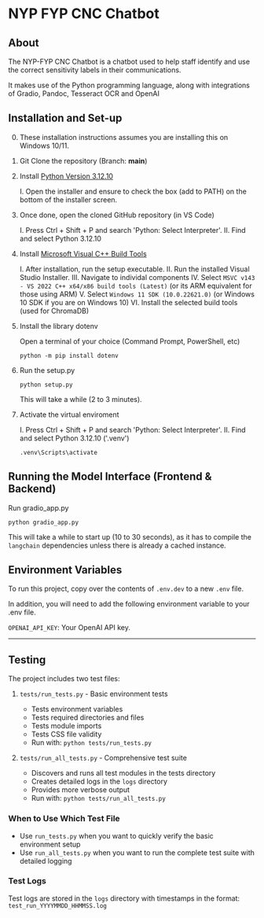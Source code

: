 # NYP FYP CNC Chatbot

## About

The NYP-FYP CNC Chatbot is a chatbot used to help staff identify and use the
correct sensitivity labels in their communications.

It makes use of the Python programming language, along with integrations of
Gradio, Pandoc, Tesseract OCR and OpenAI

## Installation and Set-up

0. These installation instructions assumes you are installing this on Windows 10/11.

1. Git Clone the repository (Branch: **main**)

2. Install [Python Version 3.12.10](https://www.python.org/downloads/release/python-31210/)

    I. Open the installer and ensure to check the box (add to PATH) on the bottom
    of the installer screen.

3. Once done, open the cloned GitHub repository (in VS Code)

    I. Press Ctrl + Shift + P and search 'Python: Select Interpreter'.
    II. Find and select Python 3.12.10

4. Install [Microsoft Visual C++ Build Tools](https://visualstudio.microsoft.com/visual-cpp-build-tools/)

    I. After installation, run the setup executable.
    II. Run the installed Visual Studio Installer.
    III. Navigate to individal components
    IV. Select `MSVC v143 - VS 2022 C++ x64/x86 build tools (Latest)` (or its
    ARM equivalent for those using ARM)
    V. Select `Windows 11 SDK (10.0.22621.0)` (or Windows 10 SDK if you are on
    Windows 10)
    VI. Install the selected build tools (used for ChromaDB)

5. Install the library dotenv

    Open a terminal of your choice (Command Prompt, PowerShell, etc)

    ```pwsh
    python -m pip install dotenv
    ```

6. Run the setup.py

    ```pwsh
    python setup.py
    ```

    This will take a while (2 to 3 minutes).

7. Activate the virtual enviroment

    I. Press Ctrl + Shift + P and search 'Python: Select Interpreter'.
    II. Find and select Python 3.12.10 ('.venv')

    ```pwsh
    .venv\Scripts\activate
    ```

## Running the Model Interface (Frontend & Backend)

Run gradio_app.py

```pwsh
python gradio_app.py
```

This will take a while to start up (10 to 30 seconds), as it has to
compile the `langchain` dependencies unless there is already a cached instance.

## Environment Variables

To run this project, copy over the contents of `.env.dev` to a new `.env` file.

In addition, you will need to add the following environment variable to
your .env file.

`OPENAI_API_KEY`: Your OpenAI API key.

___

## Testing

The project includes two test files:

1. `tests/run_tests.py` - Basic environment tests
   - Tests environment variables
   - Tests required directories and files
   - Tests module imports
   - Tests CSS file validity
   - Run with: `python tests/run_tests.py`

2. `tests/run_all_tests.py` - Comprehensive test suite
   - Discovers and runs all test modules in the tests directory
   - Creates detailed logs in the `logs` directory
   - Provides more verbose output
   - Run with: `python tests/run_all_tests.py`

### When to Use Which Test File

- Use `run_tests.py` when you want to quickly verify the basic environment setup
- Use `run_all_tests.py` when you want to run the complete test suite with detailed logging

### Test Logs

Test logs are stored in the `logs` directory with timestamps in the format: `test_run_YYYYMMDD_HHMMSS.log`

